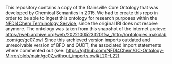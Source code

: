 This repository contains a copy of the Gainsville Core Ontology that was developed by Chemical Semantics in 2015.
We had to create this repo in order to be able to ingest this ontology for research purposes within the [NFDI4Chem Terminology Service](https://terminology.nfdi4chem.de), since the original IRI does not resolve anymore.
The ontology was taken from this snapshot of the internet arcieve: https://web.archive.org/web/20221005233201fw_/http://ontologies.makolab.com/gc/gc07.owl
Since this archieved version imports outdated and unresolvable version of BFO and QUDT, the associated import statements where commented out (see: https://github.com/NFDI4Chem/GC-Ontology-Mirror/blob/main/gc07_without_imports.owl#L20-L22).  

